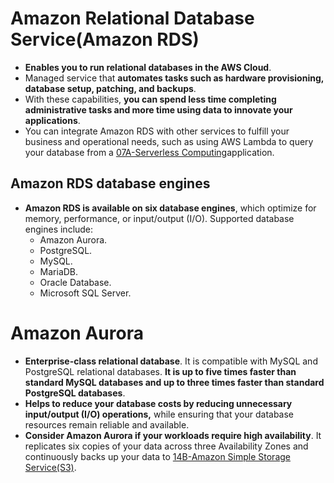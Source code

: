 # Amazon Relational Database Service(Amazon RDS)
- **Enables you to run relational databases in the AWS Cloud**.
- Managed service that **automates tasks such as hardware provisioning, database setup, patching, and backups**. 
- With these capabilities, **you can spend less time completing administrative tasks and more time using data to innovate your applications**. 
- You can integrate Amazon RDS with other services to fulfill your business and operational needs, such as using AWS Lambda to query your database from a [07A-Serverless Computing](AWS/Cloud%20Practitioner%20(CLF-C02)/02-Compute%20in%20the%20Cloud/07A-Serverless%20Computing.md)application.

## Amazon RDS database engines
- **Amazon RDS is available on six database engines**, which optimize for memory, performance, or input/output (I/O). Supported database engines include:
	- Amazon Aurora.
	- PostgreSQL.
	- MySQL.
	- MariaDB.
	- Oracle Database.
	- Microsoft SQL Server.

# Amazon Aurora
- **Enterprise-class relational database**. It is compatible with MySQL and PostgreSQL relational databases. **It is up to five times faster than standard MySQL databases and up to three times faster than standard PostgreSQL databases**.
- **Helps to reduce your database costs by reducing unnecessary input/output (I/O) operations,** while ensuring that your database resources remain reliable and available.
- **Consider Amazon Aurora if your workloads require high availability**. It replicates six copies of your data across three Availability Zones and continuously backs up your data to [14B-Amazon Simple Storage Service(S3)](AWS/Cloud%20Practitioner%20(CLF-C02)/05-Storage%20and%20Databases/14B-Amazon%20Simple%20Storage%20Service(S3).md).